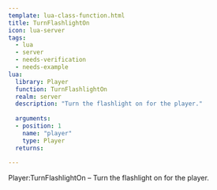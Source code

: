 ```yaml
---
template: lua-class-function.html
title: TurnFlashlightOn
icon: lua-server
tags:
  - lua
  - server
  - needs-verification
  - needs-example
lua:
  library: Player
  function: TurnFlashlightOn
  realm: server
  description: "Turn the flashlight on for the player."
  
  arguments:
  - position: 1
    name: "player"
    type: Player
  returns:
    
---
```


<div class="lua__search__keywords">
Player:TurnFlashlightOn &#x2013; Turn the flashlight on for the player.
</div>
